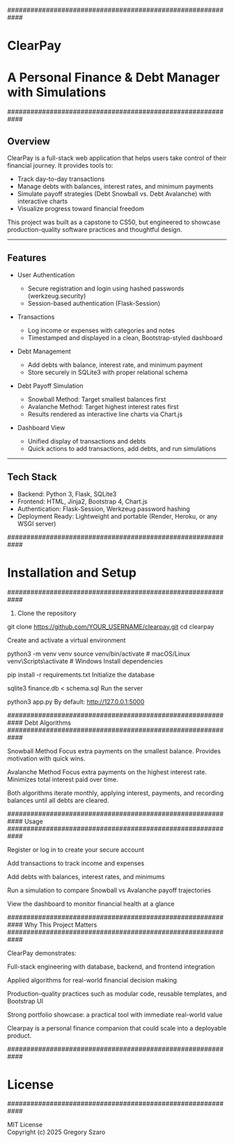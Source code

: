 ############################################################

# ClearPay

# A Personal Finance & Debt Manager with Simulations

############################################################

## Overview

ClearPay is a full-stack web application that helps users take control of their financial journey. It provides tools to:

- Track day-to-day transactions
- Manage debts with balances, interest rates, and minimum payments
- Simulate payoff strategies (Debt Snowball vs. Debt Avalanche) with interactive charts
- Visualize progress toward financial freedom

This project was built as a capstone to CS50, but engineered to showcase production-quality software practices and thoughtful design.

---

## Features

- User Authentication

  - Secure registration and login using hashed passwords (werkzeug.security)
  - Session-based authentication (Flask-Session)

- Transactions

  - Log income or expenses with categories and notes
  - Timestamped and displayed in a clean, Bootstrap-styled dashboard

- Debt Management

  - Add debts with balance, interest rate, and minimum payment
  - Store securely in SQLite3 with proper relational schema

- Debt Payoff Simulation

  - Snowball Method: Target smallest balances first
  - Avalanche Method: Target highest interest rates first
  - Results rendered as interactive line charts via Chart.js

- Dashboard View
  - Unified display of transactions and debts
  - Quick actions to add transactions, add debts, and run simulations

---

## Tech Stack

- Backend: Python 3, Flask, SQLite3
- Frontend: HTML, Jinja2, Bootstrap 4, Chart.js
- Authentication: Flask-Session, Werkzeug password hashing
- Deployment Ready: Lightweight and portable (Render, Heroku, or any WSGI server)

############################################################

# Installation and Setup

############################################################

1. Clone the repository

git clone https://github.com/YOUR_USERNAME/clearpay.git
cd clearpay

Create and activate a virtual environment

python3 -m venv venv
source venv/bin/activate # macOS/Linux
venv\Scripts\activate # Windows
Install dependencies

pip install -r requirements.txt
Initialize the database

sqlite3 finance.db < schema.sql
Run the server

python3 app.py
By default: http://127.0.0.1:5000

############################################################
Debt Algorithms
############################################################

Snowball Method
Focus extra payments on the smallest balance.
Provides motivation with quick wins.

Avalanche Method
Focus extra payments on the highest interest rate.
Minimizes total interest paid over time.

Both algorithms iterate monthly, applying interest, payments, and recording balances until all debts are cleared.

############################################################
Usage
############################################################

Register or log in to create your secure account

Add transactions to track income and expenses

Add debts with balances, interest rates, and minimums

Run a simulation to compare Snowball vs Avalanche payoff trajectories

View the dashboard to monitor financial health at a glance

############################################################
Why This Project Matters
############################################################

ClearPay demonstrates:

Full-stack engineering with database, backend, and frontend integration

Applied algorithms for real-world financial decision making

Production-quality practices such as modular code, reusable templates, and Bootstrap UI

Strong portfolio showcase: a practical tool with immediate real-world value

Clearpay is a personal finance companion that could scale into a deployable product.

############################################################

# License

############################################################

MIT License  
Copyright (c) 2025 Gregory Szaro
